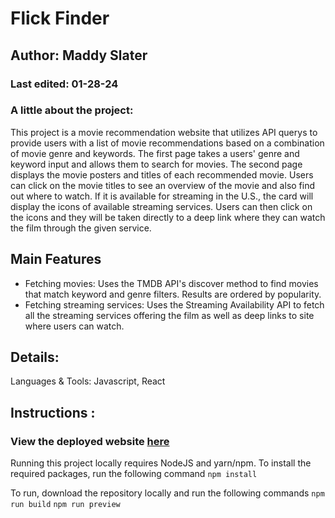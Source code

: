 # Flick Finder

## Author: Maddy Slater

### Last edited: 01-28-24

### A little about the project:

This project is a movie recommendation website that utilizes API querys to provide users with a list of movie recommendations based on a combination of movie genre and keywords. The first page takes a users' genre and keyword input and allows them to search for movies. The second page displays the movie posters and titles of each recommended movie. Users can click on the movie titles to see an overview of the movie and also find out where to watch. If it is available for streaming in the U.S., the card will display the icons of available streaming services. Users can then click on the icons and they will be taken directly to a deep link where they can watch the film through the given service.

## Main Features
-  Fetching movies: Uses the TMDB API's discover method to find movies that match keyword and genre filters. Results are ordered by popularity.
-  Fetching streaming services: Uses the Streaming Availability API to fetch all the streaming services offering the film as well as deep links to site where users can watch.

## Details:
Languages & Tools: Javascript, React

## Instructions :
### View the deployed website [here](https://flickfinder-fcqj.onrender.com)

Running this project locally requires NodeJS and yarn/npm. To install the required packages, run the following command
`npm install`

To run, download the repository locally and run the following commands
`npm run build`
`npm run preview`
